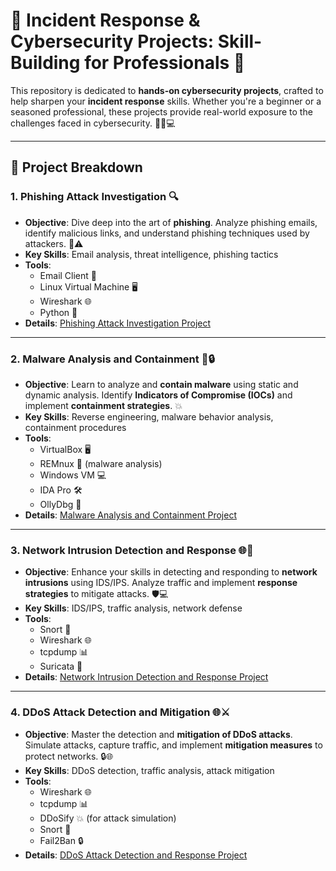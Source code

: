 # 🚨 **Incident Response & Cybersecurity Projects**: Skill-Building for Professionals 🚨

This repository is dedicated to **hands-on cybersecurity projects**, crafted to help sharpen your **incident response** skills. Whether you're a beginner or a seasoned professional, these projects provide real-world exposure to the challenges faced in cybersecurity. 👨‍💻💻

---

## 📂 **Project Breakdown**

### **1. Phishing Attack Investigation** 🔍
- **Objective**: Dive deep into the art of **phishing**. Analyze phishing emails, identify malicious links, and understand phishing techniques used by attackers. 📧⚠️
- **Key Skills**: Email analysis, threat intelligence, phishing tactics
- **Tools**: 
  - Email Client 📧
  - Linux Virtual Machine 🖥️
  - Wireshark 🌐
  - Python 🐍
- **Details**: [Phishing Attack Investigation Project](https://github.com/0xrajneesh/Incident-Response-Projects-for-Beginners/blob/main/Project-1-Phishing-Attack-Investigation.md)

---

### **2. Malware Analysis and Containment** 🦠🔒
- **Objective**: Learn to analyze and **contain malware** using static and dynamic analysis. Identify **Indicators of Compromise (IOCs)** and implement **containment strategies**. 💥
- **Key Skills**: Reverse engineering, malware behavior analysis, containment procedures
- **Tools**: 
  - VirtualBox 🖥️
  - REMnux 🧪 (malware analysis)
  - Windows VM 💻
  - IDA Pro 🛠️
  - OllyDbg 🐞
- **Details**: [Malware Analysis and Containment Project](https://github.com/0xrajneesh/Incident-Response-Projects-for-Beginners/blob/main/Project-2-Malware-Analysis-and-Containment.md)

---

### **3. Network Intrusion Detection and Response** 🌐🚨
- **Objective**: Enhance your skills in detecting and responding to **network intrusions** using IDS/IPS. Analyze traffic and implement **response strategies** to mitigate attacks. 🛡️💻
- **Key Skills**: IDS/IPS, traffic analysis, network defense
- **Tools**: 
  - Snort 🐍
  - Wireshark 🌐
  - tcpdump 📊
  - Suricata 🚓
- **Details**: [Network Intrusion Detection and Response Project](https://github.com/0xrajneesh/Incident-Response-Projects-for-Beginners/blob/main/Project-3-Network-Intrusion-Detection-and-Response.md)

---

### **4. DDoS Attack Detection and Mitigation** 🌐⚔️
- **Objective**: Master the detection and **mitigation of DDoS attacks**. Simulate attacks, capture traffic, and implement **mitigation measures** to protect networks. 🔒🌐
- **Key Skills**: DDoS detection, traffic analysis, attack mitigation
- **Tools**: 
  - Wireshark 🌐
  - tcpdump 📊
  - DDoSify 💥 (for attack simulation)
  - Snort 🐍
  - Fail2Ban 🔒
- **Details**: [DDoS Attack Detection and Response Project](https://github.com/0xrajneesh/Incident-Response-Projects-for-Beginners/blob/main/Project-4-DDoS-attack-detection-and-response.md)

